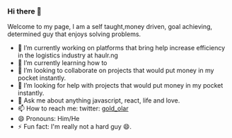 ### Hi there 👋


Welcome to my page, I am a self taught,money driven, goal achieving, determined guy that enjoys solving problems.

- 🔭 I’m currently working on platforms that bring help increase efficiency in the logistics industry at haulr.ng
- 🌱 I’m currently learning how to 
- 👯 I’m looking to collaborate on projects that would put money in my pocket instantly.
- 🤔 I’m looking for help with projects that would put money in my pocket instantly.
- 💬 Ask me about anything javascript, react, life and love.
- 📫 How to reach me: twitter: [gold_olar](http://www.twitter.com/gold_olar)
- 😄 Pronouns: Him/He
- ⚡ Fun fact: I'm really not a hard guy 😄.

